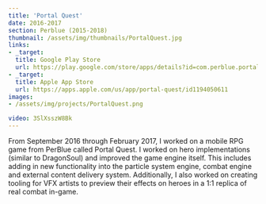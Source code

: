 ```yaml
---
title: 'Portal Quest'
date: 2016-2017
section: Perblue (2015-2018)
thumbnail: /assets/img/thumbnails/PortalQuest.jpg
links:
- _target:
  title: Google Play Store
  url: https://play.google.com/store/apps/details?id=com.perblue.portalquest&hl=en
- _target:
  title: Apple App Store
  url: https://apps.apple.com/us/app/portal-quest/id1194050611
images:
- /assets/img/projects/PortalQuest.png

video: 3SlXsszW8Bk
---
```


From September 2016 through February 2017, I worked on a mobile RPG game from PerBlue called Portal Quest. I worked on hero implementations (similar to DragonSoul) and improved the game engine itself. This includes adding in new functionality into the particle system engine, combat engine and external content delivery system. Additionally, I also worked on creating tooling for VFX artists to preview their effects on heroes in a 1:1 replica of real combat in-game.